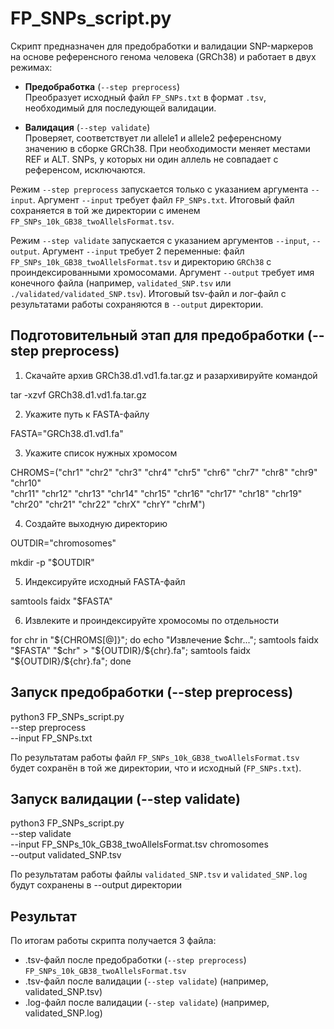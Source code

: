 # FP_SNPs_script.py

Скрипт предназначен для предобработки и валидации SNP-маркеров на основе референсного генома человека (GRCh38) и работает в двух режимах:

- **Предобработка** (`--step preprocess`)  
Преобразует исходный файл `FP_SNPs.txt` в формат `.tsv`, необходимый для последующей валидации.
  
- **Валидация** (`--step validate`)  
Проверяет, соответствует ли allele1 и allele2 референсному значению в сборке GRCh38. При необходимости меняет местами REF и ALT. SNPs, у которых ни один аллель не совпадает с референсом, исключаются.

Режим `--step preprocess` запускается только с указанием аргумента `--input`. Аргумент `--input` требует файл `FP_SNPs.txt`. Итоговый файл сохраняется в той же директории с именем `FP_SNPs_10k_GB38_twoAllelsFormat.tsv`.

Режим `--step validate` запускается с указанием аргументов `--input`, `--output`. Аргумент `--input` требует 2 переменные: файл `FP_SNPs_10k_GB38_twoAllelsFormat.tsv` и директорию `GRCh38` с проиндексированными хромосомами. Аргумент `--output` требует имя конечного файла (например, `validated_SNP.tsv` или `./validated/validated_SNP.tsv`). Итоговый tsv-файл и лог-файл с результатами работы сохраняются в `--output` директории.
  
## Подготовительный этап для предобработки (--step preprocess)

1. Скачайте архив GRCh38.d1.vd1.fa.tar.gz и разархивируйте командой

tar -xzvf GRCh38.d1.vd1.fa.tar.gz

2. Укажите путь к FASTA-файлу

FASTA="GRCh38.d1.vd1.fa"

3. Укажите список нужных хромосом

CHROMS=("chr1" "chr2" "chr3" "chr4" "chr5" "chr6" "chr7" "chr8" "chr9" "chr10" \
        "chr11" "chr12" "chr13" "chr14" "chr15" "chr16" "chr17" "chr18" "chr19" \
        "chr20" "chr21" "chr22" "chrX" "chrY" "chrM")

4. Создайте выходную директорию

OUTDIR="chromosomes"

mkdir -p "$OUTDIR"

5. Индексируйте исходный FASTA-файл

samtools faidx "$FASTA"

6. Извлеките и проиндексируйте хромосомы по отдельности

for chr in "${CHROMS[@]}"; do echo "Извлечение $chr..."; samtools faidx "$FASTA" "$chr" > "${OUTDIR}/${chr}.fa"; samtools faidx "${OUTDIR}/${chr}.fa"; done


## Запуск предобработки (--step preprocess)

python3 FP_SNPs_script.py \
  --step preprocess \
  --input FP_SNPs.txt
  
По результатам работы файл `FP_SNPs_10k_GB38_twoAllelsFormat.tsv` будет сохранён в той же директории, что и исходный (`FP_SNPs.txt`).

## Запуск валидации (--step validate) 

python3 FP_SNPs_script.py \
  --step validate \
  --input FP_SNPs_10k_GB38_twoAllelsFormat.tsv chromosomes \
  --output validated_SNP.tsv

По результатам работы файлы `validated_SNP.tsv` и `validated_SNP.log` будут сохранены в --output директории 

## Результат

По итогам работы скрипта получается 3 файла:
-  .tsv-файл после предобработки (`--step preprocess`) `FP_SNPs_10k_GB38_twoAllelsFormat.tsv`
-  .tsv-файл после валидации (`--step validate`) (например, validated_SNP.tsv)
-  .log-файл после валидации (`--step validate`) (например, validated_SNP.log)
